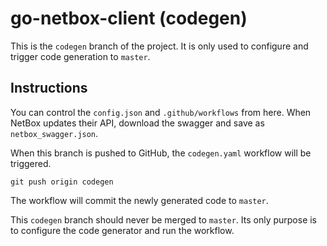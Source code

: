 # go-netbox-client (codegen)

This is the `codegen` branch of the project. It is only used to configure and trigger code generation to `master`.

## Instructions

You can control the `config.json` and `.github/workflows` from here. When NetBox updates their API, download the swagger
and save as `netbox_swagger.json`.

When this branch is pushed to GitHub, the `codegen.yaml` workflow will be triggered.

```
git push origin codegen
```

The workflow will commit the newly generated code to `master`.

This `codegen` branch should never be merged to `master`. Its only purpose is to configure the code generator and run the workflow.
